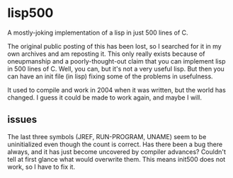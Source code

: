 # lisp500
A mostly-joking implementation of a lisp in just 500 lines of C.

The original public posting of this has been lost, so I searched for it in my own archives and am reposting it.
This only really exists because of oneupmanship and a poorly-thought-out claim that you can implement lisp
in 500 lines of C. Well, you can, but it's not a very useful lisp. But then you can have an init file (in lisp)
fixing some of the problems in usefulness.

It used to compile and work in 2004 when it was written, but the world has changed. I guess it could be made
to work again, and maybe I will.

## issues

The last three symbols (JREF, RUN-PROGRAM, UNAME) seem to be uninitialized even though the count is correct.
Has there been a bug there always, and it has just become uncovered by compiler advances? Couldn't tell at first
glance what would overwrite them. This means init500 does not work, so I have to fix it.
